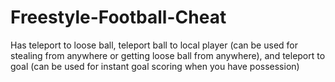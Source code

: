 # Freestyle-Football-Cheat

Has teleport to loose ball, teleport ball to local player (can be used for stealing from anywhere or getting loose ball from anywhere), and teleport to goal (can be used for instant goal scoring when you have possession)
